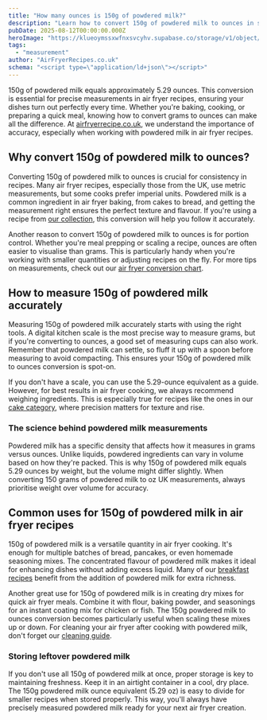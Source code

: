 ```yaml
---
title: "How many ounces is 150g of powdered milk?"
description: "Learn how to convert 150g of powdered milk to ounces in seconds. Perfect for air fryer recipes and precise measurements every time."
pubDate: 2025-08-12T00:00:00.000Z
heroImage: "https://klueoymssxwfnxsvcyhv.supabase.co/storage/v1/object/public/md/how-many-ounces-is-150g-powdered-milk-dc4ac21f.webp"
tags:
  - "measurement"
author: "AirFryerRecipes.co.uk"
schema: "<script type=\"application/ld+json\"></script>"
---
```


<p>150g of powdered milk equals approximately 5.29 ounces. This conversion is essential for precise measurements in air fryer recipes, ensuring your dishes turn out perfectly every time. Whether you're baking, cooking, or preparing a quick meal, knowing how to convert grams to ounces can make all the difference. At <a href=https://www.airfryerrecipe.co.uk>airfryerrecipe.co.uk</a>, we understand the importance of accuracy, especially when working with powdered milk in air fryer recipes.</p>

<h2>Why convert 150g of powdered milk to ounces?</h2>
<p>Converting 150g of powdered milk to ounces is crucial for consistency in recipes. Many air fryer recipes, especially those from the UK, use metric measurements, but some cooks prefer imperial units. Powdered milk is a common ingredient in air fryer baking, from cakes to bread, and getting the measurement right ensures the perfect texture and flavour. If you're using a recipe from <a href=https://www.airfryerrecipe.co.uk/recipes>our collection</a>, this conversion will help you follow it accurately.</p>
<p>Another reason to convert 150g of powdered milk to ounces is for portion control. Whether you're meal prepping or scaling a recipe, ounces are often easier to visualise than grams. This is particularly handy when you're working with smaller quantities or adjusting recipes on the fly. For more tips on measurements, check out our <a href=https://www.airfryerrecipe.co.uk/air-fryer-conversion-chart>air fryer conversion chart</a>.</p>

<h2>How to measure 150g of powdered milk accurately</h2>
<p>Measuring 150g of powdered milk accurately starts with using the right tools. A digital kitchen scale is the most precise way to measure grams, but if you're converting to ounces, a good set of measuring cups can also work. Remember that powdered milk can settle, so fluff it up with a spoon before measuring to avoid compacting. This ensures your 150g of powdered milk to ounces conversion is spot-on.</p>
<p>If you don't have a scale, you can use the 5.29-ounce equivalent as a guide. However, for best results in air fryer cooking, we always recommend weighing ingredients. This is especially true for recipes like the ones in our <a href=https://www.airfryerrecipe.co.uk/recipe-category/cakes>cake category</a>, where precision matters for texture and rise.</p>

<h3>The science behind powdered milk measurements</h3>
<p>Powdered milk has a specific density that affects how it measures in grams versus ounces. Unlike liquids, powdered ingredients can vary in volume based on how they're packed. This is why 150g of powdered milk equals 5.29 ounces by weight, but the volume might differ slightly. When converting 150 grams of powdered milk to oz UK measurements, always prioritise weight over volume for accuracy.</p>

<h2>Common uses for 150g of powdered milk in air fryer recipes</h2>
<p>150g of powdered milk is a versatile quantity in air fryer cooking. It's enough for multiple batches of bread, pancakes, or even homemade seasoning mixes. The concentrated flavour of powdered milk makes it ideal for enhancing dishes without adding excess liquid. Many of our <a href=https://www.airfryerrecipe.co.uk/recipe-category/breakfast>breakfast recipes</a> benefit from the addition of powdered milk for extra richness.</p>
<p>Another great use for 150g of powdered milk is in creating dry mixes for quick air fryer meals. Combine it with flour, baking powder, and seasonings for an instant coating mix for chicken or fish. The 150g powdered milk to ounces conversion becomes particularly useful when scaling these mixes up or down. For cleaning your air fryer after cooking with powdered milk, don't forget our <a href=https://www.airfryerrecipe.co.uk/air-fryer-cleaner>cleaning guide</a>.</p>

<h3>Storing leftover powdered milk</h3>
<p>If you don't use all 150g of powdered milk at once, proper storage is key to maintaining freshness. Keep it in an airtight container in a cool, dry place. The 150g powdered milk ounce equivalent (5.29 oz) is easy to divide for smaller recipes when stored properly. This way, you'll always have precisely measured powdered milk ready for your next air fryer creation.</p>
